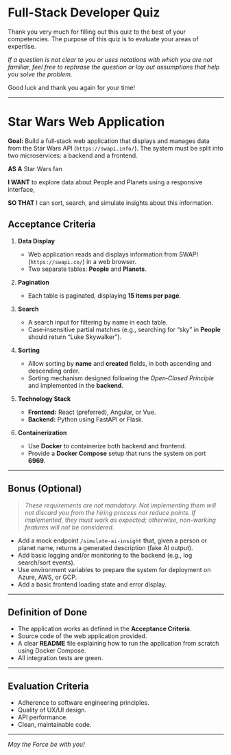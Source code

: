 # Full-Stack Developer Quiz

Thank you very much for filling out this quiz to the best of your competencies. The purpose of this quiz is to evaluate your areas of expertise.

_If a question is not clear to you or uses notations with which you are not familiar, feel free to rephrase the question or lay out assumptions that help you solve the problem._

Good luck and thank you again for your time!

---

# Star Wars Web Application

**Goal:** Build a full‑stack web application that displays and manages data from the Star Wars API (`https://swapi.info/`). The system must be split into two microservices: a backend and a frontend.

**AS A** Star Wars fan

**I WANT** to explore data about People and Planets using a responsive interface,

**SO THAT** I can sort, search, and simulate insights about this information.

## Acceptance Criteria

1. **Data Display**

   - Web application reads and displays information from SWAPI (`https://swapi.co/`) in a web browser.
   - Two separate tables: **People** and **Planets**.

2. **Pagination**

   - Each table is paginated, displaying **15 items per page**.

3. **Search**

   - A search input for filtering by name in each table.
   - Case‑insensitive partial matches (e.g., searching for “sky” in **People** should return “Luke Skywalker”).

4. **Sorting**

   - Allow sorting by **name** and **created** fields, in both ascending and descending order.
   - Sorting mechanism designed following the _Open‑Closed Principle_ and implemented in the **backend**.

5. **Technology Stack**

   - **Frontend:** React (preferred), Angular, or Vue.
   - **Backend:** Python using FastAPI or Flask.

6. **Containerization**

   - Use **Docker** to containerize both backend and frontend.
   - Provide a **Docker Compose** setup that runs the system on port **6969**.

---

## Bonus (Optional)

> _These requirements are not mandatory. Not implementing them will not discard you from the hiring process nor reduce points. If implemented, they must work as expected; otherwise, non-working features will not be considered._

- Add a mock endpoint `/simulate-ai-insight` that, given a person or planet name, returns a generated description (fake AI output).
- Add basic logging and/or monitoring to the backend (e.g., log search/sort events).
- Use environment variables to prepare the system for deployment on Azure, AWS, or GCP.
- Add a basic frontend loading state and error display.

---

## Definition of Done

- The application works as defined in the **Acceptance Criteria**.
- Source code of the web application provided.
- A clear **README** file explaining how to run the application from scratch using Docker Compose.
- All integration tests are green.

---

## Evaluation Criteria

- Adherence to software engineering principles.
- Quality of UX/UI design.
- API performance.
- Clean, maintainable code.

---

_May the Force be with you!_
